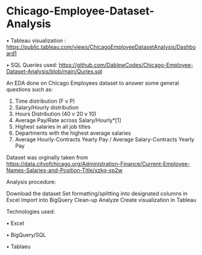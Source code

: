 # Chicago-Employee-Dataset-Analysis

• Tableau visualization : https://public.tableau.com/views/ChicagoEmployeeDatasetAnalysis/Dashboard1

• SQL Queries used: https://github.com/DablewCodes/Chicago-Employee-Dataset-Analysis/blob/main/Quries.sql

An EDA done on Chicago Employees dataset to answer some general questions such as:

1.	Time distribution (F v P)
2.	Salary/Hourly distribution
3.	Hours Distribution (40 v 20 v 10)
4.	Average Pay/Rate across Salary/Hourly*[1]
5.	Highest salaries in all job titles
6.	Departments with the highest average salaries
7.	Average Hourly-Contracts Yearly Pay / Average Salary-Contracts Yearly Pay

Dataset was orginally taken from https://data.cityofchicago.org/Administration-Finance/Current-Employee-Names-Salaries-and-Position-Title/xzkq-xp2w

Analysis procedure:

Download the dataset
Set formatting/splitting into designated columns in Excel
Import into BigQuery
Clean-up
Analyze
Create visualization in Tableau

Technologies used:

• Excel

• BigQuery/SQL

• Tablaeu
